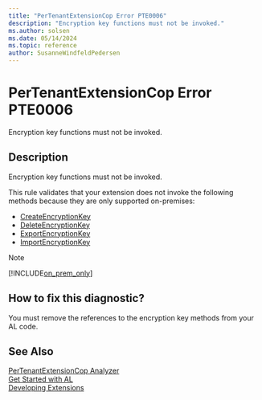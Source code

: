 ```yaml
---
title: "PerTenantExtensionCop Error PTE0006"
description: "Encryption key functions must not be invoked."
ms.author: solsen
ms.date: 05/14/2024
ms.topic: reference
author: SusanneWindfeldPedersen
---
```

[//]: # (START>DO_NOT_EDIT)
[//]: # (IMPORTANT:Do not edit any of the content between here and the END>DO_NOT_EDIT.)
[//]: # (Any modifications should be made in the .xml files in the ModernDev repo.)
# PerTenantExtensionCop Error PTE0006
Encryption key functions must not be invoked.

## Description
Encryption key functions must not be invoked.

[//]: # (IMPORTANT: END>DO_NOT_EDIT)

This rule validates that your extension does not invoke the following methods because they are only supported on-premises:

- [CreateEncryptionKey](../methods-auto/system/system-createencryptionkey-method.md)
- [DeleteEncryptionKey](../methods-auto/system/system-deleteencryptionkey-method.md)
- [ExportEncryptionKey](../methods-auto/system/system-exportencryptionkey-method.md)
- [ImportEncryptionKey](../methods-auto/system/system-importencryptionkey-method.md)

> [!Note]
> [!INCLUDE[on_prem_only](../includes/on_prem_only.md)]

## How to fix this diagnostic?

You must remove the references to the encryption key methods from your AL code.

## See Also  
[PerTenantExtensionCop Analyzer](pertenantextensioncop.md)  
[Get Started with AL](../devenv-get-started.md)  
[Developing Extensions](../devenv-dev-overview.md)  